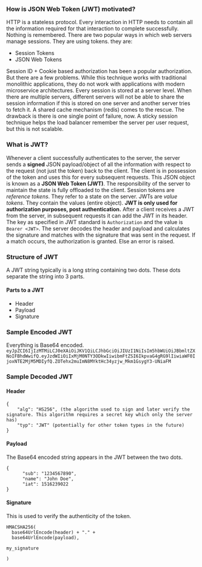 ### How is JSON Web Token (JWT) motivated?
HTTP is a stateless protocol. Every interaction in HTTP needs to contain all the information required for that interaction to complete successfully. Nothing is remembered.
There are two popular ways in which web servers manage sessions. They are using tokens. they are:
* Session Tokens
* JSON Web Tokens

Session ID + Cookie based authorization has been a popular authorization. But there are a few problems. While this technique works with traditional monolithic applications, they do not work with applications with modern microservice architectures. 
Every session is stored at a server level. When there are multiple servers, different servers will not be able to share the session information if this is stored on one server and another server tries to fetch it. A shared cache mechanism (redis) comes to the rescue. The drawback is there is one single point of failure, now. 
A sticky session technique helps the load balancer remember the server per user request, but this is not scalable.

### What is JWT?
Whenever a client successfully authenticates to the server, the server sends a **signed** JSON payload/object of all the information with respect to the request (not just the token) back to the client. The client is in possession of the token and uses this for every subsequent requests. This JSON object is known as a **JSON Web Token (JWT)**. The responsibility of the server to maintain the state is fully offloaded to the client. 
Session tokens are _reference tokens_. They refer to a state on the server. JWTs are _value tokens_. They contain the values (entire object). **JWT is only used for authorization purposes, post authentication.**
After a client receives a JWT from the server, in subsequent requests it can add the JWT in its header. The key as specified in JWT standard is `Authorization` and the value is `Bearer <JWT>`.
The server decodes the header and payload and calculates the signature and matches with the signature that was sent in the request. If a match occurs, the authorization is granted. Else an error is raised.

### Structure of JWT
A JWT string typically is a long string containing two dots. These dots separate the string into 3 parts. 

#### Parts to a JWT
 * Header
 * Payload
 * Signature
 
### Sample Encoded JWT
Everything is Base64 encoded. 
`eyJpZCI6IjIzMTMiLCJ0eXAiOiJKV1QiLCJhbGciOiJIUzI1NiIsIm5hbWUiOiJBbmltZXNoIFBhdWwifQ.eyJzdWIiOiIxMjM0NTY3ODkwIiwibmFtZSI6IkpvaG4gRG9lIiwiaWF0IjoxNTE2MjM5MDIyfQ.ZOTehx2muImN8MYktHc34yzjw_Mkm1GsygY3-UNiaFM`

### Sample Decoded JWT
#### Header
```
{
    "alg": "HS256", (the algorithm used to sign and later verify the signature. This algorithm requires a secret key which only the server has)
    "typ": "JWT" (potentially for other token types in the future)
}
```
#### Payload
The Base64 encoded string appears in the JWT between the two dots. 
```
{
      "sub": "1234567890",
      "name": "John Doe",
      "iat": 1516239022
}
```
#### Signature
This is used to verify the authenticity of the token.
```
HMACSHA256(
  base64UrlEncode(header) + "." +
  base64UrlEncode(payload),
  
my_signature

)
```

